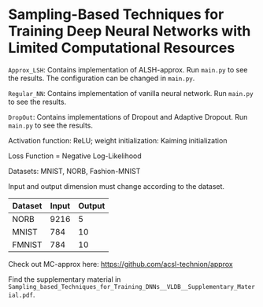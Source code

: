 # Sampling-Based Techniques for Training Deep Neural Networks with Limited Computational Resources


`Approx_LSH`: Contains implementation of ALSH-approx. Run `main.py` to see the results. The configuration can be changed in `main.py`.

`Regular_NN`: Contains implementation of vanilla neural network. Run `main.py` to see the results.

`DropOut`: Contains implementations of Dropout and Adaptive Dropout. Run `main.py` to see the results.


Activation function: ReLU; weight initialization: Kaiming initialization

Loss Function = Negative Log-Likelihood


Datasets: MNIST, NORB, Fashion-MNIST

Input and output dimension must change according to the dataset.

| Dataset | Input |   Output |
| ------- | ----- | -------- |
| NORB    | 9216  |    5     |
| MNIST   | 784   |    10    |
| FMNIST  | 784   |    10    |

Check out MC-approx here:
https://github.com/acsl-technion/approx

Find the supplementary material in `Sampling_based_Techniques_for_Training_DNNs__VLDB__Supplementary_Material.pdf`.
